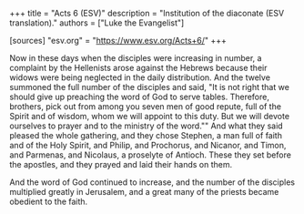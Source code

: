 +++
title = "Acts 6 (ESV)"
description = "Institution of the diaconate (ESV translation)."
authors = ["Luke the Evangelist"]

[sources]
"esv.org" = "https://www.esv.org/Acts+6/"
+++

Now in these days when the disciples were increasing in number, a complaint by the Hellenists arose against the Hebrews because their widows were being neglected in the daily distribution. And the twelve summoned the full number of the disciples and said, "It is not right that we should give up preaching the word of God to serve tables. Therefore, brothers, pick out from among you seven men of good repute, full of the Spirit and of wisdom, whom we will appoint to this duty. But we will devote ourselves to prayer and to the ministry of the word."" And what they said pleased the whole gathering, and they chose Stephen, a man full of faith and of the Holy Spirit, and Philip, and Prochorus, and Nicanor, and Timon, and Parmenas, and Nicolaus, a proselyte of Antioch. These they set before the apostles, and they prayed and laid their hands on them.

And the word of God continued to increase, and the number of the disciples multiplied greatly in Jerusalem, and a great many of the priests became obedient to the faith.


